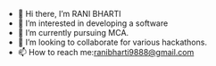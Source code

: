 - 👋 Hi there, I’m RANI BHARTI
- 👀 I’m interested in developing a software
- 🌱 I’m currently pursuing MCA.
- 💞️ I’m looking to collaborate for various hackathons.
- 📫 How to reach me:ranibharti9888@gmail.com 

<!---
Ranibh-123/Ranibh-123 is a ✨ special ✨ repository because its `README.md` (this file) appears on your GitHub profile.
You can click the Preview link to take a look at your changes.
--->
